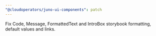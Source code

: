 ```yaml
---
"@cloudoperators/juno-ui-components": patch
---
```


Fix Code, Message, FormattedText and IntroBox storybook formatting, default values and links.
